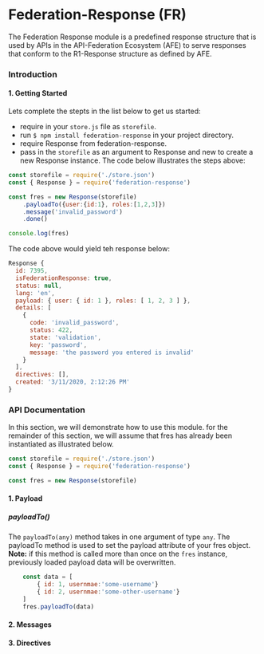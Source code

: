 # Federation-Response (FR)
The Federation Response module is a predefined response structure that is used by APIs in the API-Federation Ecosystem (AFE) to serve responses that conform to the R1-Response structure as defined by AFE.
### Introduction

#### 1. Getting Started
Lets complete the stepts in the list below to get us started:
- require in your <code>store.js</code> file as <code>storefile</code>.
- run <code>$ npm install federation-response</code> in your project directory.
- require Response from federation-response.
- pass in the <code>storefile</code> as an argument to Response and new to create a new Response instance.
The code below illustrates the steps above:
```js
const storefile = require('./store.json')
const { Response } = require('federation-response')

const fres = new Response(storefile)
    .payloadTo({user:{id:1}, roles:[1,2,3]})
    .message('invalid_password')
    .done()

console.log(fres)
```
The code above would yield teh response below:
```js
Response {
  id: 7395,
  isFederationResponse: true,
  status: null,
  lang: 'en',
  payload: { user: { id: 1 }, roles: [ 1, 2, 3 ] },
  details: [
    {
      code: 'invalid_password',
      status: 422,
      state: 'validation',
      key: 'password',
      message: 'the password you entered is invalid'
    }
  ],
  directives: [],
  created: '3/11/2020, 2:12:26 PM'
}
```
### API Documentation
In this section, we will demonstrate how to use this module. for the remainder of this section, we will assume that fres has already been instantiated as illustrated below.
```js
const storefile = require('./store.json')
const { Response } = require('federation-response')

const fres = new Response(storefile)
```
#### 1. Payload

##### payloadTo()

The <code>payloadTo(any)</code> method takes in one argument of type <code>any</code>. The payloadTo method is used to set the payload attribute of your fres object. **Note:** if this method is called more than once on the <code>fres</code> instance, previously loaded payload data will be overwritten.
```js
    const data = [
        { id: 1, usernmae:'some-username'}
        { id: 2, usernmae:'some-other-username'}
    ]
    fres.payloadTo(data) 
```

#### 2. Messages 
#### 3. Directives  
